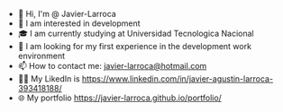 - 👋 Hi, I'm @ Javier-Larroca
- 👀 I am interested in development
- 🎓 I am currently studying at Universidad Tecnologica Nacional
- 💞️ I am looking for my first experience in the development work environment
- 📫 How to contact me: javier-larroca@hotmail.com
- 👷🏻 My LikedIn is https://www.linkedin.com/in/javier-agustin-larroca-393418188/
- 🌐 My portfolio https://javier-larroca.github.io/portfolio/
<!---
Javier-Larroca/Javier-Larroca is a ✨ special ✨ repository because its `README.md` (this file) appears on your GitHub profile.
You can click the Preview link to take a look at your changes.
--->
